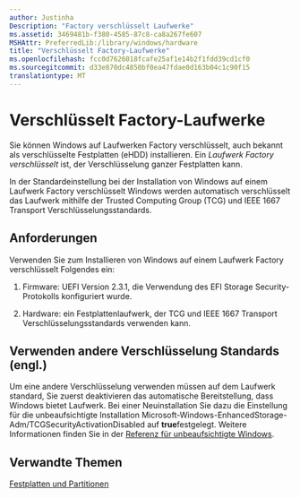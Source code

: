 ```yaml
---
author: Justinha
Description: "Factory verschlüsselt Laufwerke"
ms.assetid: 3469481b-f380-4585-87c8-ca8a267fe607
MSHAttr: PreferredLib:/library/windows/hardware
title: "Verschlüsselt Factory-Laufwerke"
ms.openlocfilehash: fcc0d7626018fcafe25af1e14b2f1fdd39cd1cf0
ms.sourcegitcommit: d33e870dc4850bf0ea47fdae0d163b04c1c90f15
translationtype: MT
---
```

# <a name="factory-encrypted-drives"></a>Verschlüsselt Factory-Laufwerke


Sie können Windows auf Laufwerken Factory verschlüsselt, auch bekannt als verschlüsselte Festplatten (eHDD) installieren. Ein *Laufwerk Factory verschlüsselt* ist, der Verschlüsselung ganzer Festplatten kann.

In der Standardeinstellung bei der Installation von Windows auf einem Laufwerk Factory verschlüsselt Windows werden automatisch verschlüsselt das Laufwerk mithilfe der Trusted Computing Group (TCG) und IEEE 1667 Transport Verschlüsselungsstandards.

## <a name="span-idrequirementsspanspan-idrequirementsspanspan-idrequirementsspanrequirements"></a><span id="Requirements"></span><span id="requirements"></span><span id="REQUIREMENTS"></span>Anforderungen


Verwenden Sie zum Installieren von Windows auf einem Laufwerk Factory verschlüsselt Folgendes ein:

1.  Firmware: UEFI Version 2.3.1, die Verwendung des EFI Storage Security-Protokolls konfiguriert wurde.

2.  Hardware: ein Festplattenlaufwerk, der TCG und IEEE 1667 Transport Verschlüsselungsstandards verwenden kann.

## <a name="span-idusingotherencryptionstandardsspanspan-idusingotherencryptionstandardsspanspan-idusingotherencryptionstandardsspanusing-other-encryption-standards"></a><span id="Using_other_encryption_standards"></span><span id="using_other_encryption_standards"></span><span id="USING_OTHER_ENCRYPTION_STANDARDS"></span>Verwenden andere Verschlüsselung Standards (engl.)


Um eine andere Verschlüsselung verwenden müssen auf dem Laufwerk standard, Sie zuerst deaktivieren das automatische Bereitstellung, dass Windows bietet Laufwerk. Bei einer Neuinstallation Sie dazu die Einstellung für die unbeaufsichtigte Installation Microsoft-Windows-EnhancedStorage-Adm/TCGSecurityActivationDisabled auf **true**festgelegt. Weitere Informationen finden Sie in der [Referenz für unbeaufsichtigte Windows](https://msdn.microsoft.com/library/windows/hardware/dn923277).

## <a name="span-idrelatedtopicsspanrelated-topics"></a><span id="related_topics"></span>Verwandte Themen


[Festplatten und Partitionen](hard-drives-and-partitions.md)

 

 






